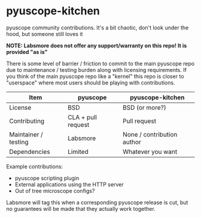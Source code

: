 # pyuscope-kitchen

pyuscope community contributions. It's a bit chaotic, don't look under the hood, but someone still loves it

**NOTE: Labsmore does not offer any support/warranty on this repo! It is provided "as is"**

There is some level of barrier / friction to commit to the main pyuscope repo due to maintenance / testing burden along with licensing requirements. If you think of the main pyuscope repo like a "kernel" this repo is closer to "userspace" where most users should be playing with contributions.

| Item | pyuscope | pyuscope-kitchen |
| --- | --- | ----------- |
| License | BSD | BSD (or more?) |
| Contributing | CLA + pull request | Pull request |
| Maintainer / testing | Labsmore | None / contribution author |
| Dependencies | Limited | Whatever you want |

Example contributions:
* pyuscope scripting plugin
* External applications using the HTTP server
* Out of tree microscope configs?

Labsmore will tag this when a corresponding pyuscope release is cut, but no guarantees will be made that they actually work together.

